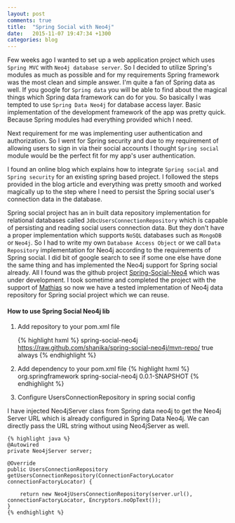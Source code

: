 ```yaml
---
layout: post
comments: true
title:  "Spring Social with Neo4j"
date:   2015-11-07 19:47:34 +1300
categories: blog
---
```


Few weeks ago I wanted to set up a web application project which uses `Spring MVC` with `Neo4j database server`. So I decided to utilize Spring's modules as much as possible and for my requirements Spring framework was the most clean and simple answer. I'm quite a fan of Spring data as well. If you google for `Spring data` you will be able to find about the magical things which Spring data framework can do for you. So basically I was tempted to use `Spring Data Neo4j` for database access layer. Basic implementation of the development framework of the app was pretty quick. Because Spring modules had everything provided which I need.

Next requirement for me was implementing user authentication and authorization. So I went for Spring security and due to my requirement of allowing users to sign in via their social accounts I thought `Spring social` module would be the perfect fit for my app's user authentication.   

I found an online blog which explains how to integrate `Spring social` and `Spring security` for an existing spring based project. I followed the steps provided in the blog article and everything was pretty smooth and worked magically up to the step where I need to persist the Spring social user's connection data in the database.

Spring social project has an in built data repository implementation for relational databases called `JdbcUsersConnectionRepository` which is capable of persisting and reading social users connection data. But they don't have a proper implementation which supports `NoSQL` databases such as `MongoDB` or `Neo4j`. So I had to write my own `Database Access Object` or we call `Data Repository` implementation for Neo4j according to the requirements of Spring social. I did bit of google search to see if some one else have done the same thing and has implemented the Neo4j support for Spring social already. All I found was the github project [Spring-Social-Neo4](https://github.com/maciossek/spring-social-neo4j) which was under development. I took sometime and completed the project with the support of [Mathias](https://github.com/maciossek) so now we have a tested implementation of Neo4j data repository for Spring social project which we can reuse.

#### How to use Spring Social Neo4j lib

1) Add repository to your pom.xml file
    
    {% highlight hxml %}
    <repositories>
        <repository>
            <id>spring-social-neo4j</id>
            <url>https://raw.github.com/shanika/spring-social-neo4j/mvn-repo/</url>
            <snapshots>
                <enabled>true</enabled>
                <updatePolicy>always</updatePolicy>
            </snapshots>
        </repository>
    </repositories>
    {% endhighlight %}

2) Add dependency to your pom.xml file 
    {% highlight hxml %}
    <dependency>
        <groupId>org.springframework</groupId>
        <artifactId>spring-social-neo4j</artifactId>
        <version>0.0.1-SNAPSHOT</version>
    </dependency>
    {% endhighlight %}

3) Configure UsersConnectionRepository in spring social config

  I have injected Neo4jServer class from Spring data neo4j to get the Neo4j Server URL which is already configured in Spring Data Neo4j. We can directly pass the URL string without using Neo4jServer as well. 


    {% highlight java %}
    @Autowired
    private Neo4jServer server;
    
    @Override
    public UsersConnectionRepository getUsersConnectionRepository(ConnectionFactoryLocator connectionFactoryLocator) {

        return new Neo4jUsersConnectionRepository(server.url(), connectionFactoryLocator, Encryptors.noOpText());
    } 
    {% endhighlight %} 
   

